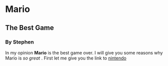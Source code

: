 # Mario
## The Best Game
### By Stephen

In my opinion **Mario** is the best game over. I will give you some reasons why Mario is _so great_ .
First let me give you the link to [nintendo](https://www.nintendo.com/us/?srsltid=AfmBOoquA_7nQAh93nn7crwPVhugIb_gwtsN4pmaWzZ_Lop1m-CrmUZe)
